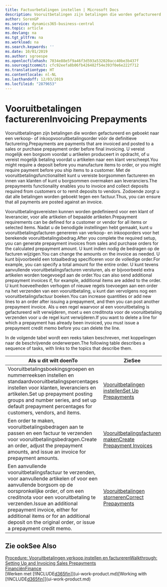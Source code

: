 ```yaml
---
title: Factuurbetalingen instellen | Microsoft Docs
description: Vooruitbetalingen zijn betalingen die worden gefactureerd en geboekt naar een verkoop- of inkoopvooruitbetalingsorder vóór de definitieve facturering. U vereist mogelijk een borgsom voordat u artikelen produceert in opdracht, of u vereist mogelijk betaling voordat u artikelen naar een klant verscheept. Met de vooruitbetalingsfunctionaliteit kunt u vereiste borgsommen factureren en innen van klanten of kunt u borgsommen overmaken aan leveranciers. Zodoende zorgt u dat alle betalingen worden geboekt tegen een factuur.
author: SorenGP
ms.service: dynamics365-business-central
ms.topic: article
ms.devlang: na
ms.tgt_pltfrm: na
ms.workload: na
ms.search.keywords: ''
ms.date: 10/01/2019
ms.author: sgroespe
ms.openlocfilehash: 7034e88e5f9a46f3d593a532020acc40be3b437f
ms.sourcegitcommit: cfc92eefa8b06fb426482f54e393f0e6e222f712
ms.translationtype: HT
ms.contentlocale: nl-NL
ms.lasthandoff: 12/03/2019
ms.locfileid: "2879653"
---
```

# <a name="invoicing-prepayments"></a><span data-ttu-id="7aaa7-106">Vooruitbetalingen factureren</span><span class="sxs-lookup"><span data-stu-id="7aaa7-106">Invoicing Prepayments</span></span>
<span data-ttu-id="7aaa7-107">Vooruitbetalingen zijn betalingen die worden gefactureerd en geboekt naar een verkoop- of inkoopvooruitbetalingsorder vóór de definitieve facturering.</span><span class="sxs-lookup"><span data-stu-id="7aaa7-107">Prepayments are payments that are invoiced and posted to a sales or purchase prepayment order before final invoicing.</span></span> <span data-ttu-id="7aaa7-108">U vereist mogelijk een borgsom voordat u artikelen produceert in opdracht, of u vereist mogelijk betaling voordat u artikelen naar een klant verscheept.</span><span class="sxs-lookup"><span data-stu-id="7aaa7-108">You might require a deposit before you manufacture items to order, or you might require payment before you ship items to a customer.</span></span> <span data-ttu-id="7aaa7-109">Met de vooruitbetalingsfunctionaliteit kunt u vereiste borgsommen factureren en innen van klanten of kunt u borgsommen overmaken aan leveranciers.</span><span class="sxs-lookup"><span data-stu-id="7aaa7-109">The prepayments functionality enables you to invoice and collect deposits required from customers or to remit deposits to vendors.</span></span> <span data-ttu-id="7aaa7-110">Zodoende zorgt u dat alle betalingen worden geboekt tegen een factuur.</span><span class="sxs-lookup"><span data-stu-id="7aaa7-110">Thus, you can ensure that all payments are posted against an invoice.</span></span>  

 <span data-ttu-id="7aaa7-111">Vooruitbetalingsvereisten kunnen worden gedefinieerd voor een klant of leverancier, voor alle artikelen of bepaalde artikelen.</span><span class="sxs-lookup"><span data-stu-id="7aaa7-111">Prepayment requirements can be defined for a customer or vendor for all items or selected items.</span></span> <span data-ttu-id="7aaa7-112">Nadat u de benodigde instellingen hebt gemaakt, kunt u vooruitbetalingsfacturen genereren van verkoop- en inkooporders voor het berekende vooruitbetalingsbedrag.</span><span class="sxs-lookup"><span data-stu-id="7aaa7-112">After you complete the required setup, you can generate prepayment invoices from sales and purchase orders for the calculated prepayment amount.</span></span> <span data-ttu-id="7aaa7-113">U kunt indien nodig de bedragen op de facturen wijzigen.</span><span class="sxs-lookup"><span data-stu-id="7aaa7-113">You can change the amounts on the invoice as needed.</span></span> <span data-ttu-id="7aaa7-114">U kunt bijvoorbeeld een totaalbedrag specificeren voor de volledige order.</span><span class="sxs-lookup"><span data-stu-id="7aaa7-114">For example, you can specify a total amount for the entire order.</span></span> <span data-ttu-id="7aaa7-115">U kunt tevens aanvullende vooruitbetalingsfacturen versturen, als er bijvoorbeeld extra artikelen worden toegevoegd aan de order.</span><span class="sxs-lookup"><span data-stu-id="7aaa7-115">You can also send additional prepayment invoices if, for example, additional items are added to the order.</span></span> <span data-ttu-id="7aaa7-116">U kunt hoeveelheden verhogen of nieuwe regels toevoegen aan een order na het verzenden van een vooruitbetaling, u kunt dan vervolgens nog een vooruitbetalingsfactuur boeken.</span><span class="sxs-lookup"><span data-stu-id="7aaa7-116">You can increase quantities or add new lines to an order after issuing a prepayment, and then you can post another prepayment invoice.</span></span> <span data-ttu-id="7aaa7-117">Als u een regel waarvoor al een vooruitbetaling is gefactureerd wilt verwijderen, moet u een creditnota voor de vooruitbetaling verzenden voor u de regel kunt verwijderen.</span><span class="sxs-lookup"><span data-stu-id="7aaa7-117">If you want to delete a line for which a prepayment has already been invoiced, you must issue a prepayment credit memo before you can delete the line.</span></span>  

 <span data-ttu-id="7aaa7-118">In de volgende tabel wordt een reeks taken beschreven, met koppelingen naar de beschrijvende onderwerpen.</span><span class="sxs-lookup"><span data-stu-id="7aaa7-118">The following table describes a sequence of tasks, with links to the topics that describe them.</span></span>

|<span data-ttu-id="7aaa7-119">**Als u dit wilt doen**</span><span class="sxs-lookup"><span data-stu-id="7aaa7-119">**To**</span></span>|<span data-ttu-id="7aaa7-120">**Zie**</span><span class="sxs-lookup"><span data-stu-id="7aaa7-120">**See**</span></span>|  
|------------|-------------|  
|<span data-ttu-id="7aaa7-121">Vooruitbetalingsboekingsgroepen en nummerreeksen instellen en standaardvooruitbetalingspercentages instellen voor klanten, leveranciers en artikelen.</span><span class="sxs-lookup"><span data-stu-id="7aaa7-121">Set up prepayment posting groups and number series, and set up default prepayment percentages for customers, vendors, and items.</span></span>|[<span data-ttu-id="7aaa7-122">Vooruitbetalingen instellen</span><span class="sxs-lookup"><span data-stu-id="7aaa7-122">Set Up Prepayments</span></span>](finance-set-up-prepayments.md)|
|<span data-ttu-id="7aaa7-123">Een order te maken, vooruitbetalingsbedragen aan te passen en een factuur te verzenden voor vooruitbetalingsbedragen.</span><span class="sxs-lookup"><span data-stu-id="7aaa7-123">Create an order, adjust the prepayment amounts, and issue an invoice for prepayment amounts.</span></span>|[<span data-ttu-id="7aaa7-124">Vooruitbetalingsfacturen maken</span><span class="sxs-lookup"><span data-stu-id="7aaa7-124">Create Prepayment Invoices</span></span>](finance-how-to-create-prepayment-invoices.md)|  
|<span data-ttu-id="7aaa7-125">Een aanvullende vooruitbetalingsfactuur te verzenden, voor aanvullende artikelen of voor een aanvullende borgsom op de oorspronkelijke order, of om een creditnota voor een vooruitbetaling te verzenden.</span><span class="sxs-lookup"><span data-stu-id="7aaa7-125">Issue an additional prepayment invoice, either for additional items or for an additional deposit on the original order, or issue a prepayment credit memo.</span></span>|[<span data-ttu-id="7aaa7-126">Vooruitbetalingen storneren</span><span class="sxs-lookup"><span data-stu-id="7aaa7-126">Correct Prepayments</span></span>](finance-how-to-correct-prepayments.md)|  

## <a name="see-also"></a><span data-ttu-id="7aaa7-127">Zie ook</span><span class="sxs-lookup"><span data-stu-id="7aaa7-127">See Also</span></span>  
[<span data-ttu-id="7aaa7-128">Procedure: Vooruitbetalingen verkoop instellen en factureren</span><span class="sxs-lookup"><span data-stu-id="7aaa7-128">Walkthrough: Setting Up and Invoicing Sales Prepayments</span></span>](walkthrough-setting-up-and-invoicing-sales-prepayments.md)  
[<span data-ttu-id="7aaa7-129">Financiën</span><span class="sxs-lookup"><span data-stu-id="7aaa7-129">Finance</span></span>](finance.md)  
<span data-ttu-id="7aaa7-130">[Werken met [!INCLUDE[d365fin](includes/d365fin_md.md)]](ui-work-product.md)</span><span class="sxs-lookup"><span data-stu-id="7aaa7-130">[Working with [!INCLUDE[d365fin](includes/d365fin_md.md)]](ui-work-product.md)</span></span>
